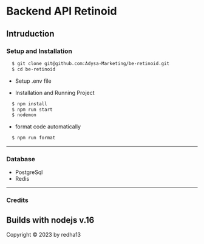 # Backend API Retinoid

## Intruduction
### Setup and Installation

```diff 
  $ git clone git@github.com:Adysa-Marketing/be-retinoid.git
  $ cd be-retinoid
```
- Setup .env file

- Installation and Running Project

```diff
  $ npm install
  $ npm run start
  $ nodemon
```

- format code automatically

```diff
  $ npm run format
```
-----

### Database
- PostgreSql
- Redis
-----

### Credits
Builds with nodejs v.16
-----


Copyright ©️ 2023 by redha13